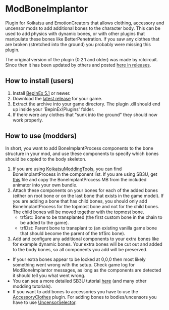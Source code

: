 # ModBoneImplantor
Plugin for Koikatsu and EmotionCreators that allows clothing, accessory and uncensor mods to add additional bones to the character body. This can be used to add physics with dynamic bones, or with other plugins that manipulate these bones like BetterPenetration. If you saw any clothes that are broken (stretched into the ground) you probably were missing this plugin.

The original version of the plugin (0.2.1 and older) was made by rclcircuit. Since then it has been updated by others and posted [here in releases](https://github.com/IllusionMods/ModBoneImplantor/releases).

## How to install (users)
1. Install [BepInEx 5.1](https://github.com/BepInEx/BepInEx/releases) or newer. 
2. Download the [latest release](../../releases) for your game.
3. Extract the archive into your game directory. The plugin .dll should end up inside your 'BepinEx\Plugins' folder.
4. If there were any clothes that "sunk into the ground" they should now work properly.

## How to use (modders)
In short, you want to add BoneImplantProcess components to the bone structure in your mod, and use these components to specify which bones should be copied to the body skeleton.
1. If you are using [KoikatsuModdingTools](https://github.com/IllusionMods/KoikatsuModdingTools), you can find BoneImplantProcess in the component list.
If you are using SB3U, get [this](./BoneImplantProcessForSB3U.unity3d) file and copy the BoneImplantProcess MB from the included animator into your own bundle.
2. Attach these components on your bones for each of the added bones (either on root bone or on the last bone that exists in the game model). If you are adding a bone that has child bones, you should only add BoneImplantProcess for the topmost bone and not for the child bones. The child bones will be moved together with the topmost bone.
    - trfSrc: Bone to be transplanted (the first custom bone in the chain to be added to the game).
    - trfDst: Parent bone to transplant to (an existing vanilla game bone that should become the parent of the trfSrc bone).
4. Add and configure any additional components to your extra bones like for example dynamic bones. Your extra bones will be cut out and added to the body bones, so all components you add will be preserved.

- If your extra bones appear to be locked at 0,0,0 then most likely something went wrong with the setup. Check game log for ModBoneImplantor messages, as long as the components are detected it should tell you what went wrong.
- You can see a more detailed SB3U tutorial [here](https://github.com/xm007/Koikatsu-Modding/blob/master/Index/X.%20Useful%20links%20for%20quick%20search.md) (and many other modding tutorials).
- If you want to add bones to accessories you have to use the [AccessoryClothes](https://github.com/DeathWeasel1337/KK_Plugins) plugin. For adding bones to bodies/uncensors you have to use [UncensorSelector](https://github.com/DeathWeasel1337/KK_Plugins).
